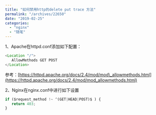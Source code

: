 ```yaml
---
title: "如何禁用http的delete put trace 方法"
permalink: "/archives/22650"
date: "2019-02-25"
categories: 
  - "nginx"
  - "随笔"
---
```


1、Apache在httpd.conf添加如下配置：

``` js
<Location "/">
   AllowMethods GET POST
</Location>
```

参考：[https://httpd.apache.org/docs/2.4/mod/mod\_allowmethods.html](https://httpd.apache.org/docs/2.4/mod/mod_allowmethods.html)

2、Nginx在nginx.conf中进行如下设置

``` js
if ($request_method !~ ^(GET|HEAD|POST)$ ) {
   return 403;
}
```
